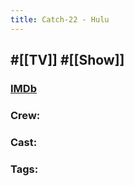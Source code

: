 ```yaml
---
title: Catch-22 - Hulu
---
```


## #[[TV]] #[[Show]]
### [IMDb]()

### Crew: 

### Cast: 

### Tags: 
